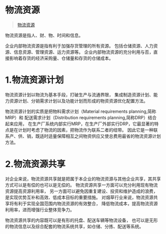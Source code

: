 

物流资源
======
> [物流资源](https://baike.baidu.com/item/物流资源)

物流资源是指人、财、物、时间和信息。

企业内部物流资源是指有利于加强存货管理的所有资源。 
包括仓储资源、人力资源、信息资源、管理资源、运力资源等。
企业内部物流资源的充分利用与否，直接影响着存货的经济采购量、仓储量和存货的仓储成本。


# 1.物流资源计划
物流资源计划以物流为基本手段，打破生产与流通界限，
集成制造资源计划、能力资源计划、分销需求计划以及功能计划而形成的物资资源优化配置方法。

物流资源计划的实质是把物料需求计划（Material requirements planning,简称MRP）和
配送需求计划（Distribution requirements planning,简称DRP）结合起来应用，
在生产厂系统内部实行MRP，在生产厂外部实行DRP，它最显著的特点是在计划时考虑了物流的因素，把物流作为联系二者的纽带。
因此它是一种联系产、供、销，既适时适量保障相互之间物资供应又使总费用最省的物流资源计划方法。


# 2.物流资源共享
对企业来说，物流资源共享就是把属于本企业的物流资源与其他企业共享，其共享方式可以是有偿的也可以是无偿的。
物流资源共享一方面可以充分利用现有物流资源提高资源利用率，
另一方面可以避免因重复建设、投资和维护造成的浪费，是实现优势互补和高效、低成本目标的重要措施。
对烟草行业来说，物流资源共享将有利于实现全国范围内物流资源的有效整合，
降低物流成本，提高物流资源利用率，进而增强行业整体竞争力。

物流资源共享的内容既可以是有形的托盘、配送车辆等物流设备，
也可以是无形的物流信息以及综合配套的物流系统共享，如仓储、分拣、配送等系统。

